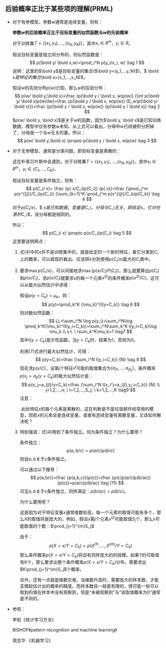 

## 后验概率正比于某些项的理解(PRML)

* 对于有参模型，参数$w$通常是连续变量，则有：

  **参数$w$的后验概率正比于目标变量的似然函数与$w​$的先验概率**

  对于训练集$T=\left\{(x_1,y_1),...,(x_N,y_N) \right\}$，其中$x_i \in R^m$，$y_i \in R​$。

  假设目标变量是独立同分布的，则似然函数是：
  $$
  p(\bold y/ \bold x,w)=\prod_i^N p(y_i/x_i, w) \tag 1
  $$
  说明：这里的$\bold y$是目标变量的集合($\bold y=(y_1,...y_N)$)，$ \bold x$是特征的集合$\bold x=(x_1,...,x_N)$。

  假设$w$的先验分布$p(w)$已知，那么$w$的后验分布：
  $$
  p(w/ \bold y,\bold x)=\frac {p(\bold y / \bold x, w)p(w)} {\int p(\bold y/ \bold x)p(w)dw}=\frac {p(\bold y / \bold x, w)p(w)} {E_w(p(\bold y/ \bold x))}=\frac {p(\bold y / \bold x, w)p(w)} {p(\bold y / \bold x)} \tag 2
  $$
  $p(w/ \bold y, \bold x)$是关于$w$的函数，因为$\bold y, \bold x$是已知训练数据，模型中仅有参数$w$未知。从上式可以看出，分母中$w$已经被积分积掉了，分母是一个与$w$无关的量。所以：
  $$
  p(w/ \bold y,\bold x) \propto p(\bold y / \bold x, w)p(w) \tag 3
  $$

* 对于无参模型，通常是分类问题，即目标变量是离散的：

  这在朴素贝叶斯中会遇到，对于训练集$T=\left\{(x_1,y_1),...,(x_N,y_N) \right\}​$，其中$x_i \in R^m​$，$y_i \in (C_1,...,C_K)​$。

  假设目标变量是条件独立，则有：
  $$
  p(C_i/ x)= \frac {p( x/C_i)p(C_i)} {p( x)}=\frac {\prod_j^m p(x^{(j)}/C_i)p(C_i)} {\sum_{k=1}^K \prod_j^m p(x^{(j)}/C_k)p(C_k)} \tag 4
  $$
  对于$p(C_i/  x)$，$ x$是已知数据，变量是$C_i$，分母与$C_i$无关，即给定$x$，它对任意的$C_i$，该分母都是相同的。

  所以：
  $$
  p(C_i/ x) \propto p(x/C_i)p(C_i) \tag 5
  $$
  这里要说明两点：

  1. 式$(4)$中的$x$并不是训练集中的，就是给定的一个新的特征，看它分类到$C_i$上的概率，可以直观的看出，应该把$x$分到使得$p(C_i/x)$最大的$C_i$类中。

  2. 要求$\max p(C_i/x)$，可以间接地求$\max \left\{p(x/C_i)P(C_i)\right\}$，那么就要算出$p(C_i)$和$p(x/C_i)$，求$p(x/C_i)$就要求$x$的每一个元素$x^{(j)}$的条件概率$p(x^{(j)}/C)$，这可以从极大似然估计中求得：

     假设$p(y=C_k)=\mu_k​$，则：
     $$
     p(y)=\prod_k^K {\mu_k}^{I(y=C_k)}  \tag 6
     $$
     则对数似然函数：
     $$
     LL=\sum_i^N \log p(y_i)=\sum_i^N\log \prod_k^K{\mu_k}^{I(y_i=C_k)}=\sum_i^N\sum_k^K I(y_i=C_k)\log \mu_k \\
     s.t. \ \sum_k^K\mu_k=1 \tag7
     $$
     其中$I(y=C_k)​$是示性函数，当$y=C_k​$时，结果为1，否则为0。

     利用$(7)$式进行最大似然估计，可得：
     $$
     p(y=C_k)=\frac {\sum_i^N I(y_i=C_k)} {N}  \tag 8
     $$
     现在求$p(x/C)​$，设第$j​$个特征$x^j​$可能的取值集合为$\left\{a_{j1},...,a_{jS_j}\right\}​$，条件概率$p(x_j=a_{jl}/y=C_k)​$的极大似然估计是：
     $$
     p(x_j=a_{jl}/y=C_k)=\frac {\sum_i^N I(x_i^j=a_{jl},y_i=C_k)} {N}  \\
     j=1,2,...,n;  \ l=1,2,...,S_j;  \ k=1,2,...,K   \tag9
     $$
     注意：

     ​	此处特征$x$的每个元素是离散的，这在判断是不是垃圾邮件经常用的模型，但若$x$的元素全是连续变量，或者有连续变量有离散变量，又该如何解决呢？

  3. 特别强调：式$(4)$用到了条件独立。何为条件独立？为什么要用？

     条件独立：
     $$
     p(a,b/c)=p(a/c)p(b/c) \tag {10}
     $$
     则说$a,b​$关于$c​$条件独立。

     可以通过以下推导：
     $$
     p(a,b/c)=\frac {p(a,b,c)}{p(c)}=\frac {p(c)p(a/c)p(b/ac)} {p(c)}=p(a/c)p(b/ac) \tag {11}
     $$
     可见$a,b$关于$c$条件独立，同样满足：$p(b/ac)=p(b/c)$。

     为什么要用呢？

     这是因为对于特征变量$x​$通常维数较高，每一个元素的取值可能有多个，那么$X​$的取值将是庞大的，例如，假设$x​$第$j​$个元素$x^{(j)}​$可能取值$S_j​$个，那么$x​$可能取值的个数：$\prod_{j=1}^{m}S_j​$

     由于：
     $$
     p(X=x/Y=C_k)=p(X^{(1)},...,X^{(m)}/Y=C_k)    \tag {12}
     $$
     那么条件概率$p(X=x/Y=C_k)$将会有同样庞大的的规模。如果$Y$的可取值有$K$个，那么要求出整个条件概率$p(X=x/Y=C_k)$分布，需要求出$K\prod_{j=1}^{m}S_j$个概率。

     另外，还有一点就是维数灾难，当维数升高时，需要庞大的样本数，才能支撑起估计出的概率的精度。而样本数目一般是有限的，很可能一些可以取到的值在样本中没有观察到，但是“未被观察到”与“该取值概率为0”通常是不同的。

* 参照：

  李航《统计学习方法》

  BISHOP《pattern recognition and machine learning》

  周志华 《机器学习》